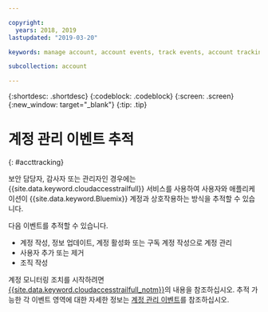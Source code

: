 ```yaml
---

copyright:
  years: 2018, 2019
lastupdated: "2019-03-20"

keywords: manage account, account events, track events, account tracking, monitoring

subcollection: account

---
```


{:shortdesc: .shortdesc}
{:codeblock: .codeblock}
{:screen: .screen}
{:new_window: target="_blank"}
{:tip: .tip}

# 계정 관리 이벤트 추적
{: #accttracking}

보안 담당자, 감사자 또는 관리자인 경우에는 {{site.data.keyword.cloudaccesstrailfull}} 서비스를 사용하여 사용자와 애플리케이션이 {{site.data.keyword.Bluemix}} 계정과 상호작용하는 방식을 추적할 수 있습니다.

다음 이벤트를 추적할 수 있습니다.

* 계정 작성, 정보 업데이트, 계정 활성화 또는 구독 계정 작성으로 계정 관리
* 사용자 추가 또는 제거
* 조직 작성

계정 모니터링 조치를 시작하려면 [{{site.data.keyword.cloudaccesstrailfull_notm}}](/docs/services/cloud-activity-tracker)의 내용을 참조하십시오. 추적 가능한 각 이벤트 영역에 대한 자세한 정보는 [계정 관리 이벤트](/docs/services/cloud-activity-tracker?topic=cloud-activity-tracker-at_events_acc_mgt)를 참조하십시오.
